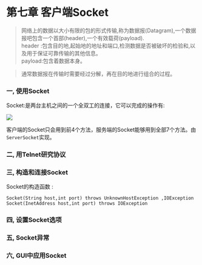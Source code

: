 # 第七章 客户端Socket  


> 网络上的数据以大小有限的包的形式传输,称为数据报(Datagram),一个数据报吧包含一个首部(header),一个有效载荷(payload).  
> header :包含目的地,起始地的地址和端口,检测数据是否被破坏的检验和,以及用于保证可靠传输的其他信息。  
> payload:包含着数据本身。

> 通常数据报在传输时需要经过分解，再在目的地进行组合的过程。  

### 一,  使用Socket
Socket:是两台主机之间的一个全双工的连接，它可以完成的操作有:  

![](https://ws1.sinaimg.cn/large/9c347cably1g4lk4hqjhej20cz0egacc.jpg)  

客户端的Socket只会用到前4个方法，服务端的Socket能够用到全部7个方法。由`ServerSocket`实现。



### 二,  用Telnet研究协议


### 三,  构造和连接Socket  
Socket的构造函数 : 
```
Socket(String host,int port) throws UnknownHostException ,IOException
Socket(InetAddress host,int port) throws IOException
```  


### 四,  设置Socket选项


### 五,  Socket异常


### 六,  GUI中应用Socket

